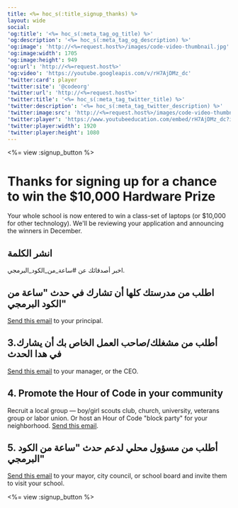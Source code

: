 ```yaml
---
title: <%= hoc_s(:title_signup_thanks) %>
layout: wide
social:
'og:title': '<%= hoc_s(:meta_tag_og_title) %>'
'og:description': '<%= hoc_s(:meta_tag_og_description) %>'
'og:image': 'http://<%=request.host%>/images/code-video-thumbnail.jpg'
'og:image:width': 1705
'og:image:height': 949
'og:url': 'http://<%=request.host%>'
'og:video': 'https://youtube.googleapis.com/v/rH7AjDMz_dc'
'twitter:card': player
'twitter:site': '@codeorg'
'twitter:url': 'http://<%=request.host%>'
'twitter:title': '<%= hoc_s(:meta_tag_twitter_title) %>'
'twitter:description': '<%= hoc_s(:meta_tag_twitter_description) %>'
'twitter:image:src': 'http://<%=request.host%>/images/code-video-thumbnail.jpg'
'twitter:player': 'https://www.youtubeeducation.com/embed/rH7AjDMz_dc?iv_load_policy=3&rel=0&autohide=1&showinfo=0'
'twitter:player:width': 1920
'twitter:player:height': 1080
---
```


<%= view :signup_button %>

# Thanks for signing up for a chance to win the $10,000 Hardware Prize

Your whole school is now entered to win a class-set of laptops (or $10,000 for other technology). We'll be reviewing your application and announcing the winners in December.

## انشر الكلمة

اخبر أصدقائك عن #ساعة_من_الكود_البرمجي.

## اطلب من مدرستك كلها أن تشارك في حدث "ساعة من الكود البرمجي"

[Send this email](<%= resolve_url('/resources#email') %>) to your principal.

## 3.أطلب من مشغلك/صاحب العمل الخاص بك أن يشارك في هدا الحدث

[Send this email](<%= resolve_url('/resources#email') %>) to your manager, or the CEO.

## 4. Promote the Hour of Code in your community

Recruit a local group — boy/girl scouts club, church, university, veterans group or labor union. Or host an Hour of Code "block party" for your neighborhood. [Send this email](<%= resolve_url('/resources#email') %>).

## 5. أطلب من مسؤول محلي لدعم حدث "ساعة من الكود البرمجي"

[Send this email](<%= resolve_url('/resources#politicians') %>) to your mayor, city council, or school board and invite them to visit your school.

<%= view :signup_button %>